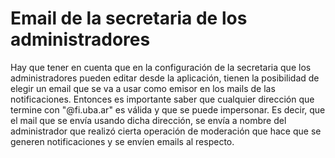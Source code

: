 # Email de la secretaria de los administradores

Hay que tener en cuenta que en la configuración de la secretaria que los administradores
pueden editar desde la aplicación, tienen la posibilidad de elegir un email que se va a usar
como emisor en los mails de las notificaciones. Entonces es importante saber 
que cualquier dirección que termine con "@fi.uba.ar" es válida y que se puede 
impersonar. Es decir, que el mail que se envía usando dicha dirección, se envía 
a nombre del administrador que realizó cierta operación de moderación que hace que
se generen notificaciones y se envíen emails al respecto.
